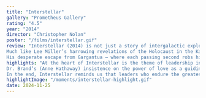 ```yaml
---
title: "Interstellar"
gallery: "Prometheus Gallery"
rating: "4.5"
year: "2014"
director: "Christopher Nolan"
poster: "/films/interstellar.gif"
review: "Interstellar (2014) is not just a story of intergalactic exploration but a profound meditation on leadership, sacrifice, and the burden of revealing truths that humanity may not be ready to face. 
Much like Lee Miller’s harrowing revelations of the Holocaust in the Kate Winslet-led biopic, Cooper emerges as a reluctant hero, torn between personal loss and the greater good. 
His desperate escape from Gargantua — where each passing second robs him of decades with his family — mirrors the sacrifices of whistleblowers, war reporters, and activists who risk everything to confront humanity with the harsh realities it must reckon with."
highlights: "At the heart of Interstellar is the theme of leadership in crisis. 
Dr. Brand’s (Anne Hathaway) insistence on the power of love as a guiding force stands in stark contrast to the colder pragmatism of Dr. Mann (Matt Damon), who, like the antagonists in Alien: Romulus, represents the darker side of leadership — selfishness and manipulation disguised as necessity. 
In the end, Interstellar reminds us that leaders who endure the greatest sacrifices often stand at the intersection of hope and despair, illuminating paths forward even when it costs them everything."
highlightImage: "/moments/interstellar-highlight.gif"
date: 2024-11-25
---
```


